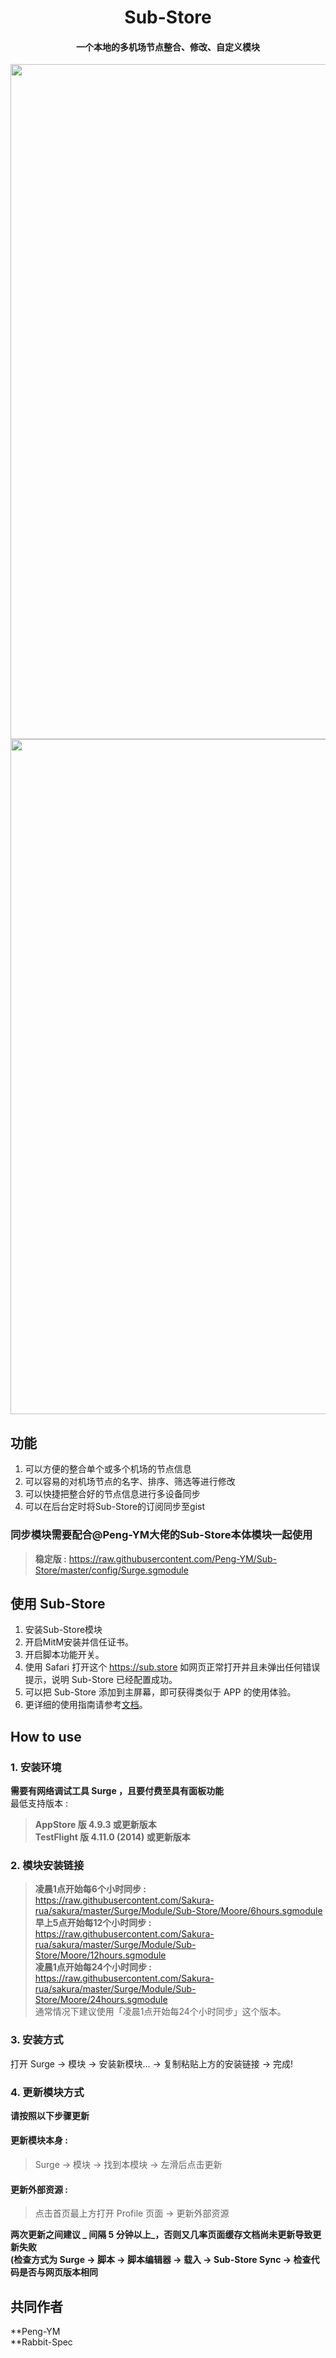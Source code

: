 <h1 align="center">Sub-Store</h1>

<h4 align="center">一个本地的多机场节点整合、修改、自定义模块</h4>

<p align="center">
<img src="https://raw.githubusercontent.com/Sakura-rua/sakura/master/Surge/Module/Sub-Store/img/1.PNG" width="1080"></img>
<img src="https://raw.githubusercontent.com/Sakura-rua/sakura/master/Surge/Module/Sub-Store/img/2.PNG" width="1080"></img>
</p>

## 功能
1. 可以方便的整合单个或多个机场的节点信息
2. 可以容易的对机场节点的名字、排序、筛选等进行修改
3. 可以快捷把整合好的节点信息进行多设备同步
4. 可以在后台定时将Sub-Store的订阅同步至gist

### 同步模块需要配合@Peng-YM大佬的Sub-Store本体模块一起使用
> **稳定版 :** https://raw.githubusercontent.com/Peng-YM/Sub-Store/master/config/Surge.sgmodule<br>

## 使用 Sub-Store
1. 安装Sub-Store模块
2. 开启MitM安装并信任证书。
3. 开启脚本功能开关。
4. 使用 Safari 打开这个 https://sub.store 如网页正常打开并且未弹出任何错误提示，说明 Sub-Store 已经配置成功。
5. 可以把 Sub-Store 添加到主屏幕，即可获得类似于 APP 的使用体验。
6. 更详细的使用指南请参考[文档](https://www.notion.so/Sub-Store-6259586994d34c11a4ced5c406264b46)。

## How to use
### 1. 安装环境
**需要有网络调试工具 Surge ，且要付费至具有面板功能**<br>
最低支持版本 :<br>
>**AppStore 版 4.9.3 或更新版本**<br>
>**TestFlight 版 4.11.0 (2014) 或更新版本**

### 2. 模块安装链接
> **凌晨1点开始每6个小时同步 :** https://raw.githubusercontent.com/Sakura-rua/sakura/master/Surge/Module/Sub-Store/Moore/6hours.sgmodule<br>
> **早上5点开始每12个小时同步 :** https://raw.githubusercontent.com/Sakura-rua/sakura/master/Surge/Module/Sub-Store/Moore/12hours.sgmodule<br>
> **凌晨1点开始每24个小时同步 :** https://raw.githubusercontent.com/Sakura-rua/sakura/master/Surge/Module/Sub-Store/Moore/24hours.sgmodule<br>
通常情况下建议使用「凌晨1点开始每24个小时同步」这个版本。

### 3. 安装方式
打开 Surge -> 模块 -> 安装新模块... -> 复制粘贴上方的安装链接 -> 完成!

### 4. 更新模块方式
**请按照以下步骤更新**<br>
#### 更新模块本身 : 
>Surge -> 模块 -> 找到本模块 -> 左滑后点击更新<br>
#### 更新外部资源 : 
>点击首页最上方打开 Profile 页面 -> 更新外部资源 <br>

**两次更新之间建议 _ 间隔 5 分钟以上_，否则又几率页面缓存文档尚未更新导致更新失败<br>
(检查方式为 Surge -> 脚本 -> 脚本编辑器 -> 载入 -> Sub-Store Sync -> 检查代码是否与网页版本相同**

## 共同作者
**Peng-YM<br>
**Rabbit-Spec<br>